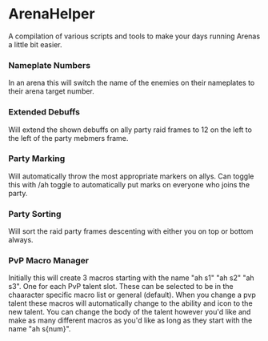 # **__ArenaHelper__**

A compilation of various scripts and tools to make your days running Arenas a little bit easier.


### Nameplate Numbers
In an arena this will switch the name of the enemies on their nameplates to their arena target number.

### Extended Debuffs
Will extend the shown debuffs on ally party raid frames to 12 on the left to the left of the party mebmers frame.

### Party Marking
Will automatically throw the most appropriate markers on allys. Can toggle this with /ah toggle to automatically put marks on everyone who joins the party.

### Party Sorting
Will sort the raid party frames descenting with either you on top or bottom always.

### PvP Macro Manager
Initially this will create 3 macros starting with the name "ah s1" "ah s2" "ah s3". One for each PvP talent slot. These can be selected to be in the chaaracter specific macro list or general (default). When you change a pvp talent these macros will automatically change to the ability and icon to the new talent. You can change the body of the talent however you'd like and make as many different macros as you'd like as long as they start with the name "ah s{num}".
